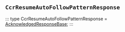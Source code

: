 ## `CcrResumeAutoFollowPatternResponse`
:::
type CcrResumeAutoFollowPatternResponse = [AcknowledgedResponseBase](./AcknowledgedResponseBase.md);
:::
